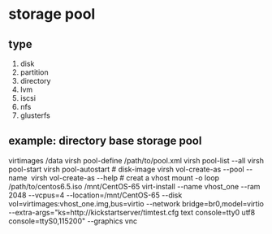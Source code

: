 # storage pool
## type
1. disk
2. partition
3. directory
4. lvm
5. iscsi
6. nfs
7. glusterfs
## example: directory base storage pool
<pool type="dir">
        <name>virtimages</name>
        <target>
          <path>/data</path>
        </target>
 </pool>
virsh pool-define /path/to/pool.xml
virsh pool-list --all
virsh pool-start <name>
virsh pool-autostart <name>
# disk-image
virsh vol-create-as --pool <pool name> --name <image name>
virsh vol-create-as --help
# creat a vhost
mount -o loop /path/to/centos6.5.iso /mnt/CentOS-65
virt-install --name vhost_one --ram 2048 --vcpus=4 --location=/mnt/CentOS-65 --disk vol=virtimages:vhost_one.img,bus=virtio --network bridge=br0,model=virtio --extra-args="ks=http://kickstartserver/timtest.cfg text console=tty0 utf8 console=ttyS0,115200" --graphics vnc
